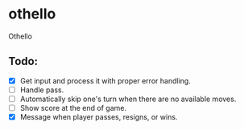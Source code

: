 # othello

Othello

## Todo:

- [x] Get input and process it with proper error handling.
- [ ] Handle pass.
- [ ] Automatically skip one's turn when there are no available moves.
- [ ] Show score at the end of game.
- [x] Message when player passes, resigns, or wins.
